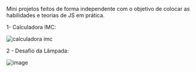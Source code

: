 Mini projetos feitos de forma independente com o objetivo de colocar as habilidades e teorias de JS em prática.

1- Calculadora IMC:

![calculadora imc](https://github.com/user-attachments/assets/45d4efdb-3e01-48ff-8fd6-c418abcb4340)

2 - Desafio da Lâmpada: 

![image](https://github.com/user-attachments/assets/9478dac1-db02-4aa5-a723-b386e2659314)
